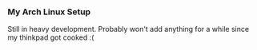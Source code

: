 ### My Arch Linux Setup

Still in heavy development. Probably won't add anything for a while since my thinkpad got cooked :(

